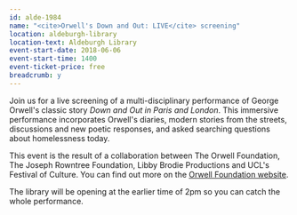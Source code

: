 ```yaml
---
id: alde-1984
name: "<cite>Orwell's Down and Out: LIVE</cite> screening"
location: aldeburgh-library
location-text: Aldeburgh Library
event-start-date: 2018-06-06
event-start-time: 1400
event-ticket-price: free
breadcrumb: y
---
```


Join us for a live screening of a multi-disciplinary performance of George Orwell's classic story <cite>Down and Out in Paris and London</cite>. This immersive performance incorporates Orwell's diaries, modern stories from the streets, discussions and new poetic responses, and asked searching questions about homelessness today.

This event is the result of a collaboration between The Orwell Foundation, The Joseph Rowntree Foundation, Libby Brodie Productions and UCL's Festival of Culture. You can find out more on the [Orwell Foundation website](https://www.orwellfoundation.com/the-orwell-foundation/projects/orwells-down-and-out-live/).

The library will be opening at the earlier time of 2pm so you can catch the whole performance.
